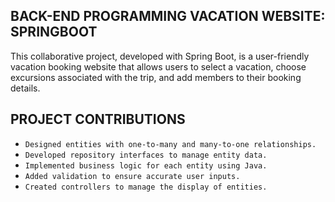 
## BACK-END PROGRAMMING VACATION WEBSITE: SPRINGBOOT
This collaborative project, developed with Spring Boot, is a user-friendly vacation booking website that allows users to select a vacation, choose excursions associated with the trip, and add members to their booking details.

## PROJECT CONTRIBUTIONS

* ```Designed entities with one-to-many and many-to-one relationships.  ```
* ```Developed repository interfaces to manage entity data.  ```
* ```Implemented business logic for each entity using Java.  ```
* ```Added validation to ensure accurate user inputs.  ```
* ```Created controllers to manage the display of entities.```
